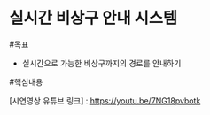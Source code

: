 # 실시간 비상구 안내 시스템

#목표
- 실시간으로 가능한 비상구까지의 경로를 안내하기

#핵심내용





[시연영상 유튜브 링크]
: https://youtu.be/7NG18pvbotk


